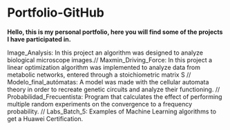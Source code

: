 # Portfolio-GitHub
**Hello, this is my personal portfolio, here you will find some of the projects I have participated in.**

Image_Analysis:  In this project an algorithm was designed to analyze biological microscope images.//
Maxmin_Driving_Force: In this project a linear optimization algorithm was implemented to analyze data from metabolic networks, entered through a stoichiometric matrix S //
Modelo_final_autómatas: A model was made with the cellular automata theory in order to recreate genetic circuits and analyze their functioning. //
Probabilidad_Frecuentista: Program that calculates the effect of performing multiple random experiments on the convergence to a frequency probability.  //
Labs_Batch_5: Examples of Machine Learning algorithms to get a Huawei Certification.
